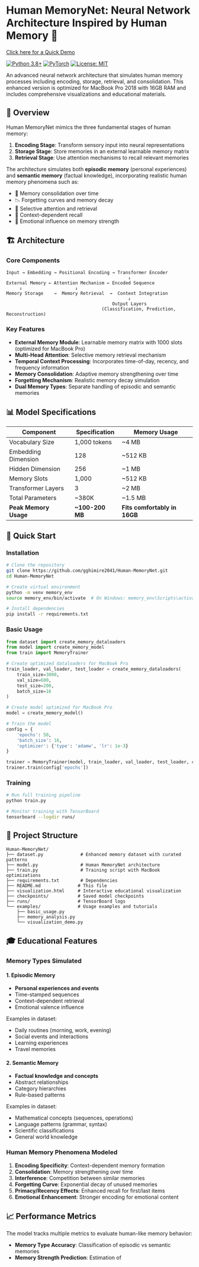 # Human MemoryNet: Neural Network Architecture Inspired by Human Memory 🧠
[Click here for a Quick Demo](https://gghimire2041.github.io/Human-MemoryNet/)

[![Python 3.8+](https://img.shields.io/badge/python-3.8+-blue.svg)](https://www.python.org/downloads/)
[![PyTorch](https://img.shields.io/badge/PyTorch-2.0+-red.svg)](https://pytorch.org/)
[![License: MIT](https://img.shields.io/badge/License-MIT-yellow.svg)](https://opensource.org/licenses/MIT)

An advanced neural network architecture that simulates human memory processes including encoding, storage, retrieval, and consolidation. This enhanced version is optimized for MacBook Pro 2018 with 16GB RAM and includes comprehensive visualizations and educational materials.

## 🎯 Overview

Human MemoryNet mimics the three fundamental stages of human memory:

1. **Encoding Stage**: Transform sensory input into neural representations
2. **Storage Stage**: Store memories in an external learnable memory matrix
3. **Retrieval Stage**: Use attention mechanisms to recall relevant memories

The architecture simulates both **episodic memory** (personal experiences) and **semantic memory** (factual knowledge), incorporating realistic human memory phenomena such as:

- 🔄 Memory consolidation over time
- 📉 Forgetting curves and memory decay
- 🎯 Selective attention and retrieval
- 💭 Context-dependent recall
- 🌟 Emotional influence on memory strength

## 🏗️ Architecture

### Core Components

```
Input → Embedding → Positional Encoding → Transformer Encoder
                                              ↓
External Memory ← Attention Mechanism ← Encoded Sequence
     ↓                    ↓
Memory Storage    →  Memory Retrieval  →  Context Integration
                                              ↓
                                        Output Layers
                                    (Classification, Prediction, Reconstruction)
```

### Key Features

- **External Memory Module**: Learnable memory matrix with 1000 slots (optimized for MacBook Pro)
- **Multi-Head Attention**: Selective memory retrieval mechanism
- **Temporal Context Processing**: Incorporates time-of-day, recency, and frequency information
- **Memory Consolidation**: Adaptive memory strengthening over time
- **Forgetting Mechanism**: Realistic memory decay simulation
- **Dual Memory Types**: Separate handling of episodic and semantic memories

## 📊 Model Specifications

| Component | Specification | Memory Usage |
|-----------|--------------|--------------|
| Vocabulary Size | 1,000 tokens | ~4 MB |
| Embedding Dimension | 128 | ~512 KB |
| Hidden Dimension | 256 | ~1 MB |
| Memory Slots | 1,000 | ~512 KB |
| Transformer Layers | 3 | ~2 MB |
| Total Parameters | ~380K | ~1.5 MB |
| **Peak Memory Usage** | **~100-200 MB** | **Fits comfortably in 16GB** |

## 🚀 Quick Start

### Installation

```bash
# Clone the repository
git clone https://github.com/gghimire2041/Human-MemoryNet.git
cd Human-MemoryNet

# Create virtual environment
python -m venv memory_env
source memory_env/bin/activate  # On Windows: memory_env\Scripts\activate

# Install dependencies
pip install -r requirements.txt
```

### Basic Usage

```python
from dataset import create_memory_dataloaders
from model import create_memory_model
from train import MemoryTrainer

# Create optimized dataloaders for MacBook Pro
train_loader, val_loader, test_loader = create_memory_dataloaders(
    train_size=3000,
    val_size=600,
    test_size=200,
    batch_size=16
)

# Create model optimized for MacBook Pro
model = create_memory_model()

# Train the model
config = {
    'epochs': 50,
    'batch_size': 16,
    'optimizer': {'type': 'adamw', 'lr': 1e-3}
}

trainer = MemoryTrainer(model, train_loader, val_loader, test_loader, config)
trainer.train(config['epochs'])
```

### Training

```bash
# Run full training pipeline
python train.py

# Monitor training with TensorBoard
tensorboard --logdir runs/
```

## 📁 Project Structure

```
Human-MemoryNet/
├── dataset.py              # Enhanced memory dataset with curated patterns
├── model.py                # Human MemoryNet architecture
├── train.py                # Training script with MacBook optimizations
├── requirements.txt        # Dependencies
├── README.md              # This file
├── visualization.html     # Interactive educational visualization
├── checkpoints/           # Saved model checkpoints
├── runs/                  # TensorBoard logs
└── examples/              # Usage examples and tutorials
    ├── basic_usage.py
    ├── memory_analysis.py
    └── visualization_demo.py
```

## 🎓 Educational Features

### Memory Types Simulated

#### 1. Episodic Memory
- **Personal experiences and events**
- Time-stamped sequences
- Context-dependent retrieval
- Emotional valence influence

Examples in dataset:
- Daily routines (morning, work, evening)
- Social events and interactions
- Learning experiences
- Travel memories

#### 2. Semantic Memory
- **Factual knowledge and concepts**
- Abstract relationships
- Category hierarchies
- Rule-based patterns

Examples in dataset:
- Mathematical concepts (sequences, operations)
- Language patterns (grammar, syntax)
- Scientific classifications
- General world knowledge

### Human Memory Phenomena Modeled

1. **Encoding Specificity**: Context-dependent memory formation
2. **Consolidation**: Memory strengthening over time
3. **Interference**: Competition between similar memories
4. **Forgetting Curve**: Exponential decay of unused memories
5. **Primacy/Recency Effects**: Enhanced recall for first/last items
6. **Emotional Enhancement**: Stronger encoding for emotional content

## 📈 Performance Metrics

The model tracks multiple metrics to evaluate human-like memory behavior:

- **Memory Type Accuracy**: Classification of episodic vs semantic memories
- **Memory Strength Prediction**: Estimation of
